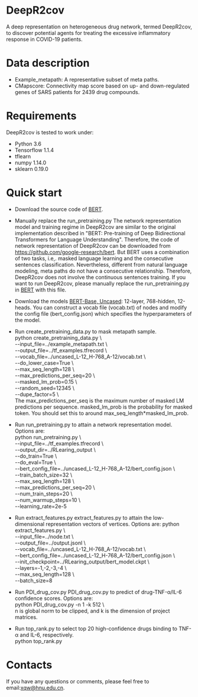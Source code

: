 # DeepR2cov

A deep representation on heterogeneous drug network, termed DeepR2cov, to discover potential agents for treating the excessive inflammatory response in COVID-19 patients.

# Data description
* Example_metapath: A representative subset of meta paths.
* CMapscore: Connectivity map score based on up- and down-regulated genes of SARS patients for 2439 drug compounds.


# Requirements
DeepR2cov is tested to work under:
* Python 3.6  
* Tensorflow 1.1.4
* tflearn
* numpy 1.14.0
* sklearn 0.19.0

# Quick start
* Download the source code of [BERT](https://github.com/google-research/bert). 
* Manually replace the run_pretraining.py
The network representation model and training regime in DeepR2cov are similar to the original implementation described in "BERT: Pre-training of Deep Bidirectional Transformers for Language Understanding". Therefore, the code of network representation of DeepR2cov can be downloaded from https://github.com/google-research/bert. But BERT uses a combination of two tasks, i.e,. masked language learning and the consecutive sentences classification. Nevertheless, different from natural language modeling, meta paths do not have a consecutive relationship. Therefore, DeepR2cov does not involve the continuous sentences training. If you want to run DeepR2cov, please manually replace the run_pretraining.py in [BERT](https://github.com/google-research/bert) with this file. 
  
* Download the models [BERT-Base, Uncased](https://storage.googleapis.com/bert_models/2018_10_18/uncased_L-12_H-768_A-12.zip): 12-layer, 768-hidden, 12-heads. 
You can construct a vocab file (vocab.txt) of nodes and modify the config file (bert_config.json) which specifies the hyperparameters of the model.
* Run create_pretraining_data.py to mask metapath sample.  
python create_pretraining_data.py   \  
--input_file=../example_metapath.txt   \  
--output_file=../tf_examples.tfrecord   \  
--vocab_file=../uncased_L-12_H-768_A-12/vocab.txt \  
--do_lower_case=True   \  
--max_seq_length=128   \  
--max_predictions_per_seq=20   \  
--masked_lm_prob=0.15   \  
--random_seed=12345   \  
--dupe_factor=5   \  
The max_predictions_per_seq is the maximum number of masked LM predictions per sequence. masked_lm_prob is the probability for masked token. You should set this to around max_seq_length*masked_lm_prob.

* Run run_pretraining.py to attain a network representation model. Options are:  
python run_pretraining.py \  
--input_file=../tf_examples.tfrecord \  
--output_dir=../RLearing_output \  
--do_train=True \  
--do_eval=True \  
--bert_config_file=../uncased_L-12_H-768_A-12/bert_config.json \  
--train_batch_size=32 \  
--max_seq_length=128 \  
--max_predictions_per_seq=20 \  
--num_train_steps=20 \  
--num_warmup_steps=10 \  
--learning_rate=2e-5 

* Run extract_features.py extract_features.py to attain the low-dimensional representation vectors of vertices. Options are:
python extract_features.py \  
--input_file=../node.txt \  
--output_file=../output.jsonl \  
--vocab_file=../uncased_L-12_H-768_A-12/vocab.txt \  
--bert_config_file=../uncased_L-12_H-768_A-12/bert_config.json \  
--init_checkpoint=../RLearing_output/bert_model.ckpt \  
--layers=-1,-2,-3,-4 \  
--max_seq_length=128 \  
--batch_size=8 

* Run PDI_drug_cov.py PDI_drug_cov.py to predict of drug-TNF-α/IL-6 confidence scores. Options are:  
  python PDI_drug_cov.py	-n 1 -k 512 \  
  n is global norm to be clipped, and k is the dimension of project matrices. 

* Run top_rank.py to select top 20 high-confidence drugs binding to TNF-α and IL-6, respectively.   
  python top_rank.py 

# Contacts
If you have any questions or comments, please feel free to email:xqw@hnu.edu.cn.
